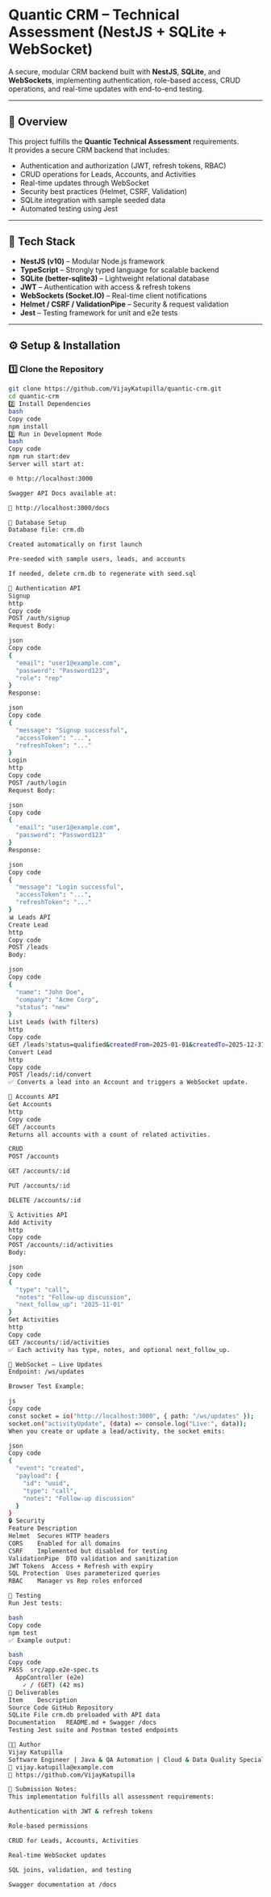 # Quantic CRM – Technical Assessment (NestJS + SQLite + WebSocket)

A secure, modular CRM backend built with **NestJS**, **SQLite**, and **WebSockets**, implementing authentication, role-based access, CRUD operations, and real-time updates with end-to-end testing.

---

## 🚀 Overview

This project fulfills the **Quantic Technical Assessment** requirements.  
It provides a secure CRM backend that includes:
- Authentication and authorization (JWT, refresh tokens, RBAC)
- CRUD operations for Leads, Accounts, and Activities
- Real-time updates through WebSocket
- Security best practices (Helmet, CSRF, Validation)
- SQLite integration with sample seeded data
- Automated testing using Jest

---

## 🧱 Tech Stack

- **NestJS (v10)** – Modular Node.js framework
- **TypeScript** – Strongly typed language for scalable backend
- **SQLite (better-sqlite3)** – Lightweight relational database
- **JWT** – Authentication with access & refresh tokens
- **WebSockets (Socket.IO)** – Real-time client notifications
- **Helmet / CSRF / ValidationPipe** – Security & request validation
- **Jest** – Testing framework for unit and e2e tests

---

## ⚙️ Setup & Installation

### 1️⃣ Clone the Repository
```bash
git clone https://github.com/VijayKatupilla/quantic-crm.git
cd quantic-crm
2️⃣ Install Dependencies
bash
Copy code
npm install
3️⃣ Run in Development Mode
bash
Copy code
npm run start:dev
Server will start at:

🌐 http://localhost:3000

Swagger API Docs available at:

📘 http://localhost:3000/docs

🧱 Database Setup
Database file: crm.db

Created automatically on first launch

Pre-seeded with sample users, leads, and accounts

If needed, delete crm.db to regenerate with seed.sql

🔐 Authentication API
Signup
http
Copy code
POST /auth/signup
Request Body:

json
Copy code
{
  "email": "user1@example.com",
  "password": "Password123",
  "role": "rep"
}
Response:

json
Copy code
{
  "message": "Signup successful",
  "accessToken": "...",
  "refreshToken": "..."
}
Login
http
Copy code
POST /auth/login
Request Body:

json
Copy code
{
  "email": "user1@example.com",
  "password": "Password123"
}
Response:

json
Copy code
{
  "message": "Login successful",
  "accessToken": "...",
  "refreshToken": "..."
}
📊 Leads API
Create Lead
http
Copy code
POST /leads
Body:

json
Copy code
{
  "name": "John Doe",
  "company": "Acme Corp",
  "status": "new"
}
List Leads (with filters)
http
Copy code
GET /leads?status=qualified&createdFrom=2025-01-01&createdTo=2025-12-31
Convert Lead
http
Copy code
POST /leads/:id/convert
✅ Converts a lead into an Account and triggers a WebSocket update.

🏢 Accounts API
Get Accounts
http
Copy code
GET /accounts
Returns all accounts with a count of related activities.

CRUD
POST /accounts

GET /accounts/:id

PUT /accounts/:id

DELETE /accounts/:id

🗓 Activities API
Add Activity
http
Copy code
POST /accounts/:id/activities
Body:

json
Copy code
{
  "type": "call",
  "notes": "Follow-up discussion",
  "next_follow_up": "2025-11-01"
}
Get Activities
http
Copy code
GET /accounts/:id/activities
✅ Each activity has type, notes, and optional next_follow_up.

🔁 WebSocket – Live Updates
Endpoint: /ws/updates

Browser Test Example:

js
Copy code
const socket = io("http://localhost:3000", { path: "/ws/updates" });
socket.on("activityUpdate", (data) => console.log("Live:", data));
When you create or update a lead/activity, the socket emits:

json
Copy code
{
  "event": "created",
  "payload": {
    "id": "uuid",
    "type": "call",
    "notes": "Follow-up discussion"
  }
}
🔒 Security
Feature	Description
Helmet	Secures HTTP headers
CORS	Enabled for all domains
CSRF	Implemented but disabled for testing
ValidationPipe	DTO validation and sanitization
JWT Tokens	Access + Refresh with expiry
SQL Protection	Uses parameterized queries
RBAC	Manager vs Rep roles enforced

🧪 Testing
Run Jest tests:

bash
Copy code
npm test
✅ Example output:

bash
Copy code
PASS  src/app.e2e-spec.ts
  AppController (e2e)
    ✓ / (GET) (42 ms)
📄 Deliverables
Item	Description
Source Code	GitHub Repository
SQLite File	crm.db preloaded with API data
Documentation	README.md + Swagger /docs
Testing	Jest suite and Postman tested endpoints

👨‍💻 Author
Vijay Katupilla
Software Engineer | Java & QA Automation | Cloud & Data Quality Specialist
📧 vijay.katupilla@example.com
🔗 https://github.com/VijayKatupilla

🧩 Submission Notes:
This implementation fulfills all assessment requirements:

Authentication with JWT & refresh tokens

Role-based permissions

CRUD for Leads, Accounts, Activities

Real-time WebSocket updates

SQL joins, validation, and testing

Swagger documentation at /docs